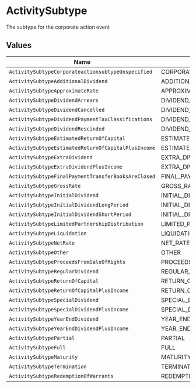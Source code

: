 # ActivitySubtype

The subtype for the corporate action event


## Values

| Name                                                | Value                                               |
| --------------------------------------------------- | --------------------------------------------------- |
| `ActivitySubtypeCorporateactionsubtypeUnspecified`  | CORPORATEACTIONSUBTYPE_UNSPECIFIED                  |
| `ActivitySubtypeAdditionalDividend`                 | ADDITIONAL_DIVIDEND                                 |
| `ActivitySubtypeApproximateRate`                    | APPROXIMATE_RATE                                    |
| `ActivitySubtypeDividendArrears`                    | DIVIDEND_ARREARS                                    |
| `ActivitySubtypeDividendCancelled`                  | DIVIDEND_CANCELLED                                  |
| `ActivitySubtypeDividendPaymentTaxClassifications`  | DIVIDEND_PAYMENT_TAX_CLASSIFICATIONS                |
| `ActivitySubtypeDividendRescinded`                  | DIVIDEND_RESCINDED                                  |
| `ActivitySubtypeEstimatedReturnOfCapital`           | ESTIMATED_RETURN_OF_CAPITAL                         |
| `ActivitySubtypeEstimatedReturnOfCapitalPlusIncome` | ESTIMATED_RETURN_OF_CAPITAL_PLUS_INCOME             |
| `ActivitySubtypeExtraDividend`                      | EXTRA_DIVIDEND                                      |
| `ActivitySubtypeExtraDividendPlusIncome`            | EXTRA_DIVIDEND_PLUS_INCOME                          |
| `ActivitySubtypeFinalPaymentTransferBooksAreClosed` | FINAL_PAYMENT_TRANSFER_BOOKS_ARE_CLOSED             |
| `ActivitySubtypeGrossRate`                          | GROSS_RATE                                          |
| `ActivitySubtypeInitialDividend`                    | INITIAL_DIVIDEND                                    |
| `ActivitySubtypeInitialDividendLongPeriod`          | INITIAL_DIVIDEND_LONG_PERIOD                        |
| `ActivitySubtypeInitialDividendShortPeriod`         | INITIAL_DIVIDEND_SHORT_PERIOD                       |
| `ActivitySubtypeLimitedPartnershipDistribution`     | LIMITED_PARTNERSHIP_DISTRIBUTION                    |
| `ActivitySubtypeLiquidation`                        | LIQUIDATION                                         |
| `ActivitySubtypeNetRate`                            | NET_RATE                                            |
| `ActivitySubtypeOther`                              | OTHER                                               |
| `ActivitySubtypeProceedsFromSaleOfRights`           | PROCEEDS_FROM_SALE_OF_RIGHTS                        |
| `ActivitySubtypeRegularDividend`                    | REGULAR_DIVIDEND                                    |
| `ActivitySubtypeReturnOfCapital`                    | RETURN_OF_CAPITAL                                   |
| `ActivitySubtypeReturnOfCapitalPlusIncome`          | RETURN_OF_CAPITAL_PLUS_INCOME                       |
| `ActivitySubtypeSpecialDividend`                    | SPECIAL_DIVIDEND                                    |
| `ActivitySubtypeSpecialDividendPlusIncome`          | SPECIAL_DIVIDEND_PLUS_INCOME                        |
| `ActivitySubtypeYearEndDividend`                    | YEAR_END_DIVIDEND                                   |
| `ActivitySubtypeYearEndDividendPlusIncome`          | YEAR_END_DIVIDEND_PLUS_INCOME                       |
| `ActivitySubtypePartial`                            | PARTIAL                                             |
| `ActivitySubtypeFull`                               | FULL                                                |
| `ActivitySubtypeMaturity`                           | MATURITY                                            |
| `ActivitySubtypeTermination`                        | TERMINATION                                         |
| `ActivitySubtypeRedemptionOfWarrants`               | REDEMPTION_OF_WARRANTS                              |